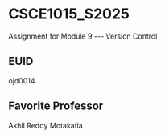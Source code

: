 # CSCE1015_S2025

Assignment for Module 9 --- Version Control

## EUID
ojd0014
## Favorite Professor
Akhil Reddy Motakatla
